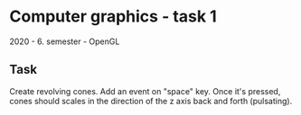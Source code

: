# Computer graphics - task 1
2020 - 6. semester - OpenGL

## Task
Create revolving cones. Add an event on "space" key. Once it's pressed, cones should scales in the direction of the z axis back and forth (pulsating).

